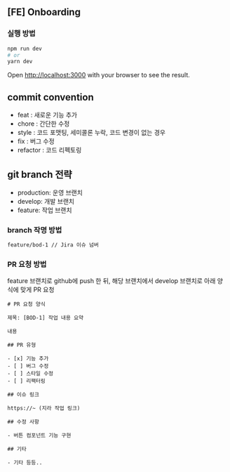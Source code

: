 ## [FE] Onboarding

### 실행 방법

```bash
npm run dev
# or
yarn dev
```

Open [http://localhost:3000](http://localhost:3000) with your browser to see the result.

## commit convention

- feat : 새로운 기능 추가
- chore : 간단한 수정
- style : 코드 포맷팅, 세미콜론 누락, 코드 변경이 없는 경우
- fix : 버그 수정
- refactor : 코드 리펙토링

## git branch 전략

- production: 운영 브랜치
- develop: 개발 브랜치
- feature: 작업 브랜치

### branch 작명 방법

```bash
feature/bod-1 // Jira 이슈 넘버
```

### PR 요청 방법

feature 브랜치로 github에 push 한 뒤, 해당 브랜치에서 develop 브랜치로 아래 양식에 맞게 PR 요청

```
# PR 요청 양식

제목: [BOD-1] 작업 내용 요약

내용

## PR 유형

- [x] 기능 추가
- [ ] 버그 수정
- [ ] 스타일 수정
- [ ] 리팩터링

## 이슈 링크

https://~ (지라 작업 링크)

## 수정 사항

- 버튼 컴포넌트 기능 구현

## 기타

- 기타 등등..
```

